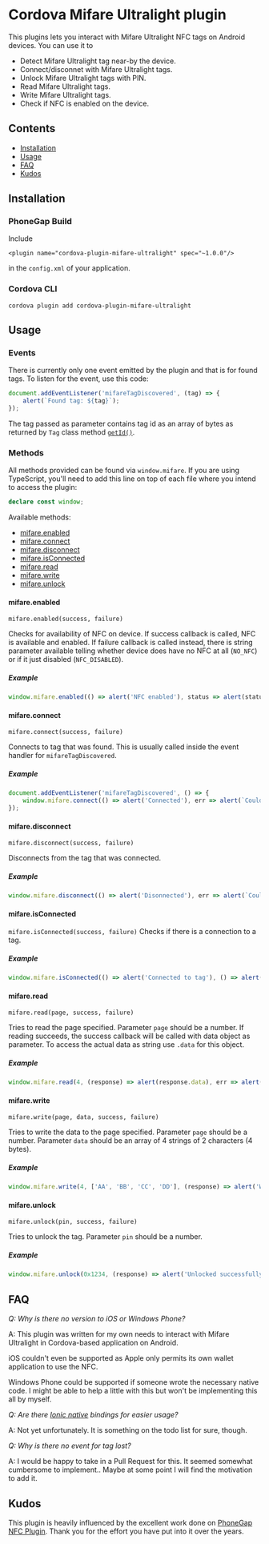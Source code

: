 # Cordova Mifare Ultralight plugin

This plugins lets you interact with Mifare Ultralight NFC tags on Android devices. You can use it to
- Detect Mifare Ultralight tag near-by the device.
- Connect/disconnet with Mifare Ultralight tags.
- Unlock Mifare Ultralight tags with PIN.
- Read Mifare Ultralight tags.
- Write Mifare Ultralight tags.
- Check if NFC is enabled on the device.

## Contents
* [Installation](#installation)
* [Usage](#usage)
* [FAQ](#faq)
* [Kudos](#kudos)

## Installation
### PhoneGap Build
Include 

```
<plugin name="cordova-plugin-mifare-ultralight" spec="~1.0.0"/>
```


in the `config.xml` of your application.

### Cordova CLI
```
cordova plugin add cordova-plugin-mifare-ultralight
```

## Usage
### Events
There is currently only one event emitted by the plugin and that is for found tags. To listen for the event, use this code:

```javascript
document.addEventListener('mifareTagDiscovered', (tag) => {
    alert(`Found tag: ${tag}`);
});
```

The tag passed as parameter contains tag id as an array of bytes as returned by `Tag` class method [`getId()`](https://developer.android.com/reference/android/nfc/Tag.html#getId()). 

### Methods
All methods provided can be found via `window.mifare`. If you are using TypeScript, you'll need to add this line on top of each file where you intend to access the plugin:

```typescript
declare const window;
```

Available methods:
* [mifare.enabled](#mifareenabled)
* [mifare.connect](#mifareconnect)
* [mifare.disconnect](#mifaredisconnect)
* [mifare.isConnected](#mifareisconnected)
* [mifare.read](#mifareread)
* [mifare.write](#mifarewrite)
* [mifare.unlock](#mifareunlock)

#### mifare.enabled
`mifare.enabled(success, failure)`

Checks for availability of NFC on device. If success callback is called, NFC is available and enabled. If failure callback is called instead, there is string parameter available telling whether device does have no NFC at all (`NO_NFC`) or if it just disabled (`NFC_DISABLED`).

##### Example
```javascript
window.mifare.enabled(() => alert('NFC enabled'), status => alert(status));
```

#### mifare.connect
`mifare.connect(success, failure)`

Connects to tag that was found. This is usually called inside the event handler for `mifareTagDiscovered`. 
 
##### Example
```javascript
document.addEventListener('mifareTagDiscovered', () => {
    window.mifare.connect(() => alert('Connected'), err => alert(`Couldn't connect because: ${err}`));
});
```

#### mifare.disconnect
`mifare.disconnect(success, failure)`

Disconnects from the tag that was connected.
 
##### Example
```javascript
window.mifare.disconnect(() => alert('Disonnected'), err => alert(`Couldn't disconnect because: ${err}`));
```

#### mifare.isConnected
`mifare.isConnected(success, failure)`
Checks if there is a connection to a tag.
 
##### Example
```javascript
window.mifare.isConnected(() => alert('Connected to tag'), () => alert('Not connected'));
```

#### mifare.read
`mifare.read(page, success, failure)`

Tries to read the page specified. Parameter `page` should be a number. If reading succeeds, the success callback will be called with data object as parameter. To access the actual data as string use `.data` for this object.

##### Example
```javascript
window.mifare.read(4, (response) => alert(response.data), err => alert(`Reading failed because ${err}`));
```

#### mifare.write
`mifare.write(page, data, success, failure)`

Tries to write the data to the page specified. Parameter `page` should be a number. Parameter `data` should be an array of 4 strings of 2 characters (4 bytes). 

##### Example
```javascript
window.mifare.write(4, ['AA', 'BB', 'CC', 'DD'], (response) => alert('Write ok'), err => alert(`Writing failed because ${err}`));
```

#### mifare.unlock
`mifare.unlock(pin, success, failure)`

Tries to unlock the tag. Parameter `pin` should be a number. 

##### Example
```javascript
window.mifare.unlock(0x1234, (response) => alert('Unlocked successfully'), err => alert(`Couldn't unlock because ${err}`));
```

## FAQ

*Q: Why is there no version to iOS or Windows Phone?*

A: This plugin was written for my own needs to interact with Mifare Ultralight in Cordova-based application on Android. 

iOS couldn't even be supported as Apple only permits its own wallet application to use the NFC. 

Windows Phone could be supported if someone wrote the necessary native code. I might be able to help a little with this but won't be implementing this all by myself.

*Q: Are there [Ionic native](https://github.com/driftyco/ionic-native) bindings for easier usage?*

A: Not yet unfortunately. It is something on the todo list for sure, though.

*Q: Why is there no event for tag lost?*

A: I would be happy to take in a Pull Request for this. It seemed somewhat cumbersome to implement.. Maybe at some point I will find the motivation to add it.

## Kudos
This plugin is heavily influenced by the excellent work done on [PhoneGap NFC Plugin](https://github.com/chariotsolutions/phonegap-nfc). Thank you for the effort you have put into it over the years.
